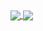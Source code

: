 <a href="https://github.com/GreatNewHope/github-readme-stats">
  <img align="center" src="https://github-readme-stats.vercel.app/api/top-langs/?username=GreatNewHope&hide_border=true" />
</a>
<a href="https://github.com/GreatNewHope/convoychat">
  <img align="center" src="https://github-readme-stats.vercel.app/api?username=GreatNewHope&include_all_commits=true&show_icons=true&hide_title=true&hide_border=true" />
</a>
